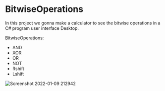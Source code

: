 # BitwiseOperations
In this project we gonna make a calculator to see the bitwise operations in a C# program user interface Desktop. 

BitwiseOperations:
- AND
- XOR
- OR
- NOT
- Rshift
- Lshift


![Screenshot 2022-01-09 212942](https://user-images.githubusercontent.com/68615053/148709594-54a4c8ee-ca43-437c-ac8e-89a85fc7e9e1.png)
